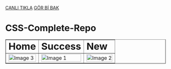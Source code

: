 
[CANLI TIKLA](https://659569013061a60093e95400--tranquil-sprinkles-1c5d8a.netlify.app/) 
[GÖR Bİ BAK](https://659569013061a60093e95400--tranquil-sprinkles-1c5d8a.netlify.app/) 

# CSS-Complete-Repo

<table border="1px solid white">
 <tr>
    <td><b style="font-size:30px">Home</b></td>
    <td><b style="font-size:30px">Success</b></td>
    <td><b style="font-size:30px">New</b></td>
 </tr>
 <tr>
    <td><img style="height:auto;width:100%" src="https://github.com/alpolcaymis/PatikaDev/assets/71964088/16ceac64-ab0d-4e93-b181-33cf87b64f05" alt="Image 3"></td>
    <td><img style="height:auto;width:100%" src="https://github.com/alpolcaymis/PatikaDev/assets/71964088/9f6484d1-5aae-47ba-9c4f-4cd85526f6db" alt="Image 1"></td>
    <td><img style="height:auto;width:100%" src="https://github.com/alpolcaymis/PatikaDev/assets/71964088/f2f6f3e5-9521-4c31-8ba4-b0169f66727d" alt="Image 2"></td>
  
 </tr>  
</table>








